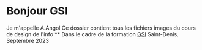  # Bonjour GSI

Je m'appelle A.Angol
Ce dossier contient tous les fichiers images du cours de design de l'info **
Dans le cadre de la formation [GSI](https://humanites-numeriques.univ-paris8.fr/-Master-G-S-I-)
Saint-Denis, Septembre 2023
